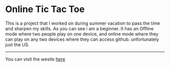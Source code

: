 # Online Tic Tac Toe

This is a project that I worked on during summer vacation to pass the time and sharpen my skills. As you can see i am a beginner. It has an Offline mode where two people play on one device, and online mode where they can play on any two devices where they can access github. unfortunately just the US.

---


You can visit the wesite [here]("google.com")